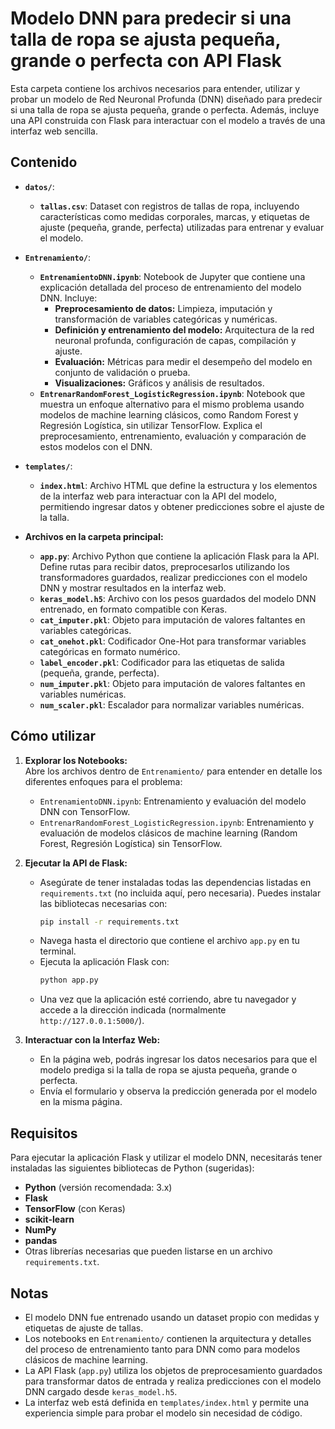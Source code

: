 # Modelo DNN para predecir si una talla de ropa se ajusta pequeña, grande o perfecta con API Flask

Esta carpeta contiene los archivos necesarios para entender, utilizar y probar un modelo de Red Neuronal Profunda (DNN) diseñado para predecir si una talla de ropa se ajusta pequeña, grande o perfecta. Además, incluye una API construida con Flask para interactuar con el modelo a través de una interfaz web sencilla.

## Contenido

* **`datos/`**:
    * **`tallas.csv`**: Dataset con registros de tallas de ropa, incluyendo características como medidas corporales, marcas, y etiquetas de ajuste (pequeña, grande, perfecta) utilizadas para entrenar y evaluar el modelo.

* **`Entrenamiento/`**:
    * **`EntrenamientoDNN.ipynb`**: Notebook de Jupyter que contiene una explicación detallada del proceso de entrenamiento del modelo DNN. Incluye:
        * **Preprocesamiento de datos:** Limpieza, imputación y transformación de variables categóricas y numéricas.
        * **Definición y entrenamiento del modelo:** Arquitectura de la red neuronal profunda, configuración de capas, compilación y ajuste.
        * **Evaluación:** Métricas para medir el desempeño del modelo en conjunto de validación o prueba.
        * **Visualizaciones:** Gráficos y análisis de resultados.
    * **`EntrenarRandomForest_LogisticRegression.ipynb`**: Notebook que muestra un enfoque alternativo para el mismo problema usando modelos de machine learning clásicos, como Random Forest y Regresión Logística, sin utilizar TensorFlow. Explica el preprocesamiento, entrenamiento, evaluación y comparación de estos modelos con el DNN.

* **`templates/`**:
    * **`index.html`**: Archivo HTML que define la estructura y los elementos de la interfaz web para interactuar con la API del modelo, permitiendo ingresar datos y obtener predicciones sobre el ajuste de la talla.

* **Archivos en la carpeta principal:**
    * **`app.py`**: Archivo Python que contiene la aplicación Flask para la API. Define rutas para recibir datos, preprocesarlos utilizando los transformadores guardados, realizar predicciones con el modelo DNN y mostrar resultados en la interfaz web.
    * **`keras_model.h5`**: Archivo con los pesos guardados del modelo DNN entrenado, en formato compatible con Keras.
    * **`cat_imputer.pkl`**: Objeto para imputación de valores faltantes en variables categóricas.
    * **`cat_onehot.pkl`**: Codificador One-Hot para transformar variables categóricas en formato numérico.
    * **`label_encoder.pkl`**: Codificador para las etiquetas de salida (pequeña, grande, perfecta).
    * **`num_imputer.pkl`**: Objeto para imputación de valores faltantes en variables numéricas.
    * **`num_scaler.pkl`**: Escalador para normalizar variables numéricas.

## Cómo utilizar

1.  **Explorar los Notebooks:**  
    Abre los archivos dentro de `Entrenamiento/` para entender en detalle los diferentes enfoques para el problema:
    * `EntrenamientoDNN.ipynb`: Entrenamiento y evaluación del modelo DNN con TensorFlow.  
    * `EntrenarRandomForest_LogisticRegression.ipynb`: Entrenamiento y evaluación de modelos clásicos de machine learning (Random Forest, Regresión Logística) sin TensorFlow.

2.  **Ejecutar la API de Flask:**
    * Asegúrate de tener instaladas todas las dependencias listadas en `requirements.txt` (no incluida aquí, pero necesaria). Puedes instalar las bibliotecas necesarias con:
        ```bash
        pip install -r requirements.txt
        ```
    * Navega hasta el directorio que contiene el archivo `app.py` en tu terminal.
    * Ejecuta la aplicación Flask con:
        ```bash
        python app.py
        ```
    * Una vez que la aplicación esté corriendo, abre tu navegador y accede a la dirección indicada (normalmente `http://127.0.0.1:5000/`).

3.  **Interactuar con la Interfaz Web:**
    * En la página web, podrás ingresar los datos necesarios para que el modelo prediga si la talla de ropa se ajusta pequeña, grande o perfecta.
    * Envía el formulario y observa la predicción generada por el modelo en la misma página.

## Requisitos

Para ejecutar la aplicación Flask y utilizar el modelo DNN, necesitarás tener instaladas las siguientes bibliotecas de Python (sugeridas):

* **Python** (versión recomendada: 3.x)
* **Flask**
* **TensorFlow** (con Keras)
* **scikit-learn**
* **NumPy**
* **pandas**
* Otras librerías necesarias que pueden listarse en un archivo `requirements.txt`.

## Notas

* El modelo DNN fue entrenado usando un dataset propio con medidas y etiquetas de ajuste de tallas.
* Los notebooks en `Entrenamiento/` contienen la arquitectura y detalles del proceso de entrenamiento tanto para DNN como para modelos clásicos de machine learning.
* La API Flask (`app.py`) utiliza los objetos de preprocesamiento guardados para transformar datos de entrada y realiza predicciones con el modelo DNN cargado desde `keras_model.h5`.
* La interfaz web está definida en `templates/index.html` y permite una experiencia simple para probar el modelo sin necesidad de código.

